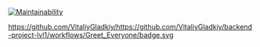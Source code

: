 [![Maintainability](https://api.codeclimate.com/v1/badges/a99a88d28ad37a79dbf6/maintainability)](https://codeclimate.com/github/codeclimate/codeclimate/maintainability)

https://github.com/VitaliyGladkiy/https://github.com/VitaliyGladkiy/backend-project-lvl1/workflows/Greet_Everyone/badge.svg
